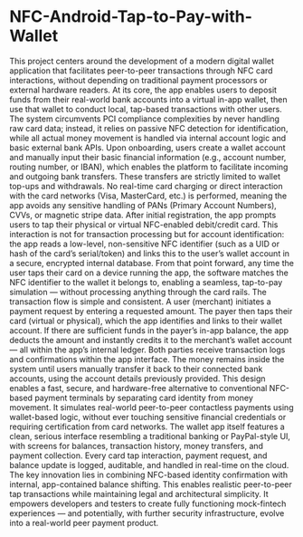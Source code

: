 # NFC-Android-Tap-to-Pay-with-Wallet
This project centers around the development of a modern digital wallet application that facilitates peer-to-peer transactions through NFC card interactions, without depending on traditional payment processors or external hardware readers. At its core, the app enables users to deposit funds from their real-world bank accounts into a virtual in-app wallet, then use that wallet to conduct local, tap-based transactions with other users. The system circumvents PCI compliance complexities by never handling raw card data; instead, it relies on passive NFC detection for identification, while all actual money movement is handled via internal account logic and basic external bank APIs.
Upon onboarding, users create a wallet account and manually input their basic financial information (e.g., account number, routing number, or IBAN), which enables the platform to facilitate incoming and outgoing bank transfers. These transfers are strictly limited to wallet top-ups and withdrawals. No real-time card charging or direct interaction with the card networks (Visa, MasterCard, etc.) is performed, meaning the app avoids any sensitive handling of PANs (Primary Account Numbers), CVVs, or magnetic stripe data.
After initial registration, the app prompts users to tap their physical or virtual NFC-enabled debit/credit card. This interaction is not for transaction processing but for account identification: the app reads a low-level, non-sensitive NFC identifier (such as a UID or hash of the card’s serial/token) and links this to the user’s wallet account in a secure, encrypted internal database. From that point forward, any time the user taps their card on a device running the app, the software matches the NFC identifier to the wallet it belongs to, enabling a seamless, tap-to-pay simulation — without processing anything through the card rails.
The transaction flow is simple and consistent. A user (merchant) initiates a payment request by entering a requested amount. The payer then taps their card (virtual or physical), which the app identifies and links to their wallet account. If there are sufficient funds in the payer’s in-app balance, the app deducts the amount and instantly credits it to the merchant’s wallet account — all within the app’s internal ledger. Both parties receive transaction logs and confirmations within the app interface. The money remains inside the system until users manually transfer it back to their connected bank accounts, using the account details previously provided.
This design enables a fast, secure, and hardware-free alternative to conventional NFC-based payment terminals by separating card identity from money movement. It simulates real-world peer-to-peer contactless payments using wallet-based logic, without ever touching sensitive financial credentials or requiring certification from card networks. The wallet app itself features a clean, serious interface resembling a traditional banking or PayPal-style UI, with screens for balances, transaction history, money transfers, and payment collection. Every card tap interaction, payment request, and balance update is logged, auditable, and handled in real-time on the cloud.
The key innovation lies in combining NFC-based identity confirmation with internal, app-contained balance shifting. This enables realistic peer-to-peer tap transactions while maintaining legal and architectural simplicity. It empowers developers and testers to create fully functioning mock-fintech experiences — and potentially, with further security infrastructure, evolve into a real-world peer payment product.
